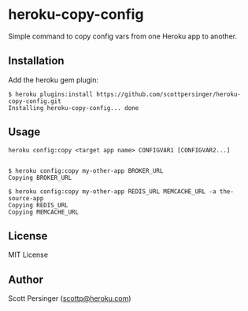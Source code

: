 # heroku-copy-config

Simple command to copy config vars from one Heroku app to another.

## Installation

Add the heroku gem plugin:

    $ heroku plugins:install https://github.com/scottpersinger/heroku-copy-config.git
    Installing heroku-copy-config... done

## Usage

    heroku config:copy <target app name> CONFIGVAR1 [CONFIGVAR2...]
    

    $ heroku config:copy my-other-app BROKER_URL
    Copying BROKER_URL

    $ heroku config:copy my-other-app REDIS_URL MEMCACHE_URL -a the-source-app
    Copying REDIS_URL
    Copying MEMCACHE_URL

## License

MIT License

## Author

Scott Persinger (scottp@heroku.com)
